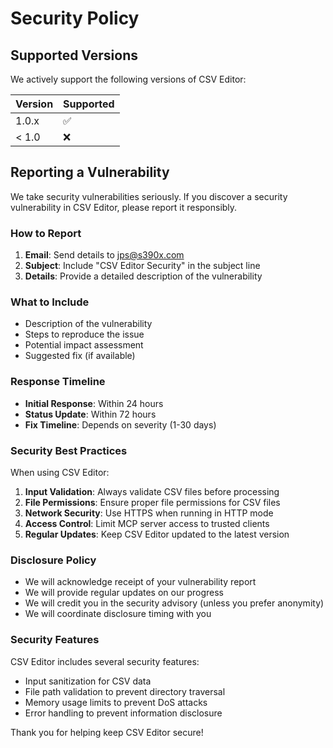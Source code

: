 # Security Policy

## Supported Versions

We actively support the following versions of CSV Editor:

| Version | Supported          |
| ------- | ------------------ |
| 1.0.x   | :white_check_mark: |
| < 1.0   | :x:                |

## Reporting a Vulnerability

We take security vulnerabilities seriously. If you discover a security vulnerability in CSV Editor, please report it responsibly.

### How to Report

1. **Email**: Send details to jps@s390x.com
2. **Subject**: Include "CSV Editor Security" in the subject line
3. **Details**: Provide a detailed description of the vulnerability

### What to Include

- Description of the vulnerability
- Steps to reproduce the issue
- Potential impact assessment
- Suggested fix (if available)

### Response Timeline

- **Initial Response**: Within 24 hours
- **Status Update**: Within 72 hours
- **Fix Timeline**: Depends on severity (1-30 days)

### Security Best Practices

When using CSV Editor:

1. **Input Validation**: Always validate CSV files before processing
2. **File Permissions**: Ensure proper file permissions for CSV files
3. **Network Security**: Use HTTPS when running in HTTP mode
4. **Access Control**: Limit MCP server access to trusted clients
5. **Regular Updates**: Keep CSV Editor updated to the latest version

### Disclosure Policy

- We will acknowledge receipt of your vulnerability report
- We will provide regular updates on our progress
- We will credit you in the security advisory (unless you prefer anonymity)
- We will coordinate disclosure timing with you

### Security Features

CSV Editor includes several security features:

- Input sanitization for CSV data
- File path validation to prevent directory traversal
- Memory usage limits to prevent DoS attacks
- Error handling to prevent information disclosure

Thank you for helping keep CSV Editor secure!

